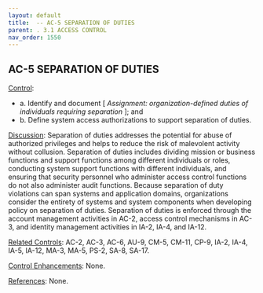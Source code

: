 ```yaml
---
layout: default
title:  -- AC-5 SEPARATION OF DUTIES 
parent: . 3.1 ACCESS CONTROL 
nav_order: 1550
---
```


## AC-5 SEPARATION OF DUTIES

<ins>Control</ins>:<br>
* a. Identify and document [ _Assignment: organization-defined duties of individuals requiring separation_ ]; and
* b. Define system access authorizations to support separation of duties.

<ins>Discussion</ins>: Separation of duties addresses the potential for abuse of authorized privileges and helps to reduce the risk of malevolent activity without collusion. Separation of duties includes dividing mission or business functions and support functions among different individuals or roles, conducting system support functions with different individuals, and ensuring that security personnel who administer access control functions do not also administer audit functions. Because separation of duty violations can span systems and application domains, organizations consider the entirety of systems and system components when developing policy on separation of duties. Separation of duties is enforced through the account management activities in AC-2, access control mechanisms in AC-3, and identity management activities in IA-2, IA-4, and IA-12.

<ins>Related Controls</ins>: AC-2, AC-3, AC-6, AU-9, CM-5, CM-11, CP-9, IA-2, IA-4, IA-5, IA-12, MA-3, MA-5, PS-2, SA-8, SA-17.

<ins>Control Enhancements</ins>: None.

<ins>References</ins>: None. 

